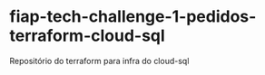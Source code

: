 # fiap-tech-challenge-1-pedidos-terraform-cloud-sql
Repositório do terraform para infra do cloud-sql
